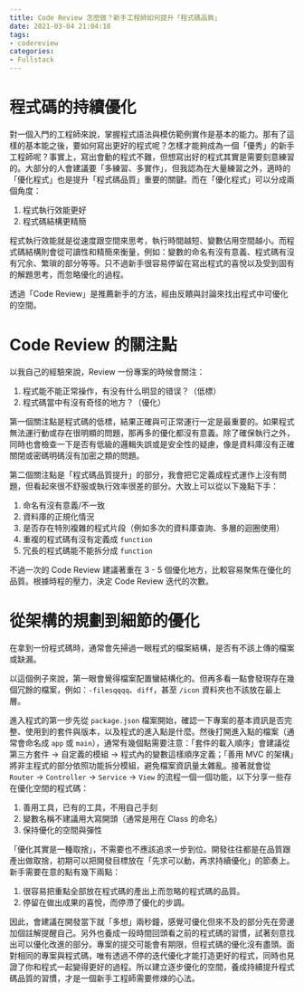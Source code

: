 ```yaml
---
title: Code Review 怎麼做？新手工程師如何提升「程式碼品質」
date: 2021-03-04 21:04:18
tags:
- codereview
categories:
- Fullstack
---
```


# 程式碼的持續優化
對一個入門的工程師來說，掌握程式語法與模仿範例實作是基本的能力。那有了這樣的基本能之後，要如何寫出更好的程式呢？怎樣才能夠成為一個「優秀」的新手工程師呢？事實上，寫出會動的程式不難，但想寫出好的程式其實是需要刻意練習的。大部分的人會建議要「多練習、多實作」，但我認為在大量練習之外，適時的「優化程式」也是提升「程式碼品質」重要的關鍵。而在「優化程式」可以分成兩個角度：
1. 程式執行效能更好
2. 程式碼結構更精簡

程式執行效能就是從速度跟空間來思考，執行時間越短、變數佔用空間越小。而程式碼結構則會從可讀性和精簡來衡量，例如：變數的命名有沒有意義、程式碼有沒有冗余、繁瑣的部分等等。只不過新手很容易停留在寫出程式的喜悅以及受到固有的解題思考，而忽略優化的過程。

透過「Code Review」是推薦新手的方法，經由反饋與討論來找出程式中可優化的空間。

# Code Review 的關注點
以我自己的經驗來說，Review 一份專案的時候會關注：
1. 程式能不能正常操作，有没有什么明显的错误？（低標）
2. 程式碼當中有沒有奇怪的地方？（優化）

第一個關注點是程式碼的低標，結果正確與可正常運行一定是最重要的。如果程式無法運行動或存在很明顯的問題，那再多的優化都沒有意義。除了確保執行之外，同時也會檢查一下是否有低級的邏輯失誤或是安全性的疑慮，像是資料庫沒有正確關閉或密碼明碼沒有加密之類的問題。

第二個關注點是「程式碼品質提升」的部分，我會把它定義成程式運作上沒有問題，但看起來很不舒服或執行效率很差的部分。大致上可以從以下幾點下手：
1. 命名有沒有意義/不一致
2. 資料庫的正規化情況
3. 是否存在特別複雜的程式片段（例如多次的資料庫查詢、多層的迴圈使用）
4. 重複的程式碼有沒有定義成 `function`
5. 冗長的程式碼能不能拆分成 `function`

不過一次的 Code Review 建議著重在 3 - 5 個優化地方，比較容易聚焦在優化的品質。根據時程的壓力，決定 Code Review 迭代的次數。

# 從架構的規劃到細節的優化
在拿到一份程式碼時，通常會先掃過一眼程式的檔案結構，是否有不該上傳的檔案或缺漏。

以這個例子來說，第一眼會覺得檔案配置蠻結構化的。但再多看一點會發現存在幾個冗餘的檔案，例如：`-filesqqqq`、`diff`，甚至 `/icon` 資料夾也不該放在最上層。

進入程式的第一步先從 `package.json` 檔案開始，確認一下專案的基本資訊是否完整、使用到的套件與版本，以及程式的進入點是什麼。然後打開進入點的檔案（通常會命名成 `app` 或 `main`），通常有幾個點需要注意：「套件的載入順序」會建議從第三方套件 → 自定義的模組 → 程式內的變數這樣順序定義；「善用 MVC 的架構」將非主程式的部分依照功能拆分模組，避免檔案資訊量太雜亂。接著就會從 `Router` → `Controller` → `Service` → `View` 的流程一個一個功能，以下分享一些存在優化空間的程式碼：
1. 善用工具，已有的工具，不用自己手刻
2. 變數名稱不建議用大寫開頭（通常是用在 Class 的命名）
3. 保持優化的空間與彈性

「優化其實是一種取捨」，不需要也不應該追求一步到位。開發往往都是在品質跟產出做取捨，初期可以把開發目標放在「先求可以動，再求持續優化」的節奏上。新手需要在意的點有幾下兩點：
1. 很容易把重點全部放在程式碼的產出上而忽略的程式碼的品質。
2. 停留在做出成果的喜悅，而停滯了優化的步調。

因此，會建議在開發當下就「多想」兩秒鐘，感覺可優化但來不及的部分先在旁邊加個註解提醒自己。另外也養成一段時間回頭看之前的程式碼的習慣，試著刻意找出可以優化改進的部分。專案的提交可能會有期限，但程式碼的優化沒有盡頭。面對相同的專案與程式碼，唯有透過不停的迭代優化才能打造更好的程式，同時也見證了你和程式一起變得更好的過程。所以建立逐步優化的空間，養成持續提升程式碼品質的習慣，才是一個新手工程師需要修煉的心法。